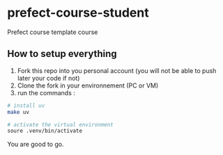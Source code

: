 # prefect-course-student
Prefect course template course

## How to setup everything

1. Fork this repo into you personal account (you will not be able to push later your code if not)
2. Clone the fork in your environnement (PC or VM)
3. run the commands :

```sh
# install uv
make uv

# activate the virtual environment
soure .venv/bin/activate
```

You are good to go.